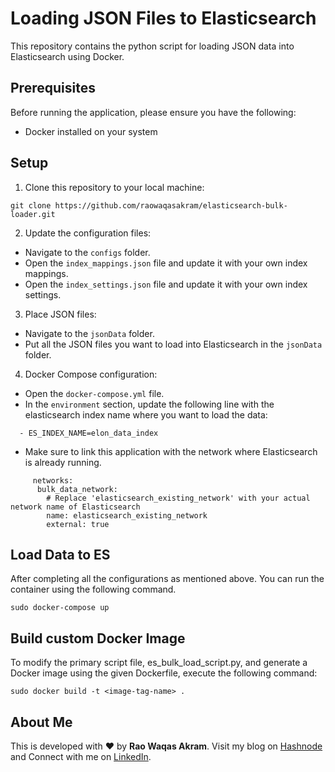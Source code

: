 
# Loading JSON Files to Elasticsearch

This repository contains the python script for loading JSON data into Elasticsearch using Docker.

## Prerequisites

Before running the application, please ensure you have the following:

- Docker installed on your system

## Setup

1. Clone this repository to your local machine:

```
git clone https://github.com/raowaqasakram/elasticsearch-bulk-loader.git
```

2. Update the configuration files:

  - Navigate to the `configs` folder.
  - Open the `index_mappings.json` file and update it with your own index mappings.
  - Open the `index_settings.json` file and update it with your own index settings.

3. Place JSON files:
   
  - Navigate to the `jsonData` folder.
  - Put all the JSON files you want to load into Elasticsearch in the `jsonData` folder.

4. Docker Compose configuration:
   
  -  Open the `docker-compose.yml` file.
  - In the `environment` section, update the following line with the elasticsearch index name where you want to load the data:

````
  - ES_INDEX_NAME=elon_data_index
````
 
   - Make sure to link this application with the network where Elasticsearch is already running.

```
     networks:
      bulk_data_network: 
        # Replace 'elasticsearch_existing_network' with your actual network name of Elasticsearch
        name: elasticsearch_existing_network
        external: true
```
     
## Load Data to ES
After completing all the configurations as mentioned above. You can run the container using the following command.

```
sudo docker-compose up
```

## Build custom Docker Image
To modify the primary script file, es_bulk_load_script.py, and generate a Docker image using the given Dockerfile, execute the following command:

```
sudo docker build -t <image-tag-name> .
```

## About Me

This is developed with ❤️ by **Rao Waqas Akram**. 
Visit my blog on [Hashnode](https://raowaqasakram.hashnode.dev/) and 
Connect with me on [LinkedIn](https://www.linkedin.com/in/raowaqasakram/).
